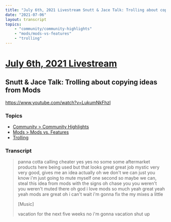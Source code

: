 ```yaml
---
title: "July 6th, 2021 Livestream Snutt & Jace Talk: Trolling about copying ideas from Mods"
date: "2021-07-06"
layout: transcript
topics:
    - "community/community-highlights"
    - "mods/mods-vs-features"
    - "trolling"
---
```

# [July 6th, 2021 Livestream](../2021-07-06.md)
## Snutt & Jace Talk: Trolling about copying ideas from Mods
https://www.youtube.com/watch?v=LukumNkFhzI

### Topics
* [Community > Community Highlights](../topics/community/community-highlights.md)
* [Mods > Mods vs. Features](../topics/mods/mods-vs-features.md)
* [Trolling](../topics/trolling.md)

### Transcript

> panna cotta calling cheater yes yes no some some aftermarket products here being used but that looks great great job mystic very very good, gives me an idea actually oh we don't we can just you know i'm just going to mute myself one second so maybe we can, steal this idea from mods with the signs oh chase you you weren't you weren't muted there oh god i love mods so much yeah great yeah yeah mods are great oh i can't wait i'm gonna fix the my mixes a little
>
> [Music]
>
> vacation for the next five weeks no i'm gonna vacation shut up
